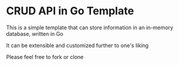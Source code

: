 # CRUD API in Go Template

This is a simple template that can store information in an in-memory database, written in Go

It can be extensible and customized further to one's liking

Please feel free to fork or clone